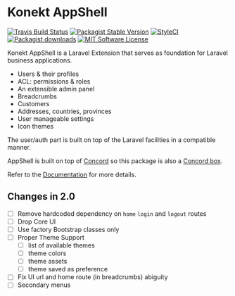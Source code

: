 # Konekt AppShell

[![Travis Build Status](https://img.shields.io/travis/artkonekt/appshell.svg?style=flat-square)](https://travis-ci.org/artkonekt/appshell)
[![Packagist Stable Version](https://img.shields.io/packagist/v/konekt/appshell.svg?style=flat-square&label=stable)](https://packagist.org/packages/konekt/appshell)
[![StyleCI](https://styleci.io/repos/74504388/shield?branch=master)](https://styleci.io/repos/74504388)
[![Packagist downloads](https://img.shields.io/packagist/dt/konekt/appshell.svg?style=flat-square)](https://packagist.org/packages/konekt/appshell)
[![MIT Software License](https://img.shields.io/badge/license-MIT-blue.svg?style=flat-square)](LICENSE)


Konekt AppShell is a Laravel Extension that serves as foundation for Laravel business applications.

- Users & their profiles
- ACL: permissions & roles
- An extensible admin panel
- Breadcrumbs
- Customers
- Addresses, countries, provinces
- User manageable settings
- Icon themes

The user/auth part is built on top of the Laravel facilities in a compatible manner.

AppShell is built on top of [Concord](https://konekt.dev/concord/1.4/overview)
so this package is also a [Concord box](https://konekt.dev/concord/1.4/boxes).

Refer to the [Documentation](https://konekt.dev/appshell/docs) for more details.

## Changes in 2.0

- [ ] Remove hardcoded dependency on `home` `login` and `logout` routes
- [ ] Drop Core UI
- [ ] Use factory Bootstrap classes only
- [ ] Proper Theme Support
    - [ ] list of available themes
    - [ ] theme colors
    - [ ] theme assets
    - [ ] theme saved as preference
- [ ] Fix UI url and home route (in breadcrumbs) abiguity
- [ ] Secondary menus
